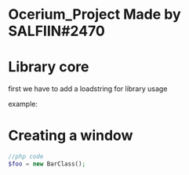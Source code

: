 # Ocerium_Project Made by SALFIIN#2470

# Library core
first we have to add a loadstring for library usage

example:


# Creating a window

```php
//php code
$foo = new BarClass();
```
